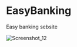 # EasyBanking
Easy banking sebsite

![Screenshot_12](https://user-images.githubusercontent.com/87645525/230803964-34d25092-eb60-41d7-b29c-840e89ed8fcd.jpg)

